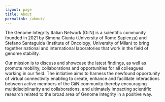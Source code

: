 ```yaml
---
layout: page
title: About
permalink: /about/
---
```


The Genome Integrity Italian Network (GiiN) is a scientific community founded in 2021 by Simona Giunta (University of Rome Sapienza) and Stefano Santaguida (Institute of Oncology; University of Milan) to bring together national and international laboratories that work in the field of genome stability. 

Our mission is to discuss and showcase the latest findings, as well as promote mobility, collaborations and opportunities for all colleagues working in our field. The initiative aims to harness the newfound opportunity of virtual connectivity enabling to create, enhance and facilitate interactions between active members of the GiiN community thereby encouraging multidisciplinarity and collaborations, and ultimately impacting scientific research related to the broad area of Genome Integrity in a positive way.
